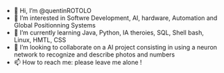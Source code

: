 - 👋 Hi, I’m @quentinROTOLO
- 👀 I’m interested in Softwre Development, AI, hardware, Automation and Global Positionning Systems
- 🌱 I’m currently learning Java, Python, IA theroies, SQL, Shell bash, Linux, HMTL, CSS 
- 💞️ I’m looking to collaborate on a AI project consisting in using a neuron network to recognize and describe photos and numbers  
- 📫 How to reach me: please leave me alone ! 

<!---
quentinROTOLO/quentinROTOLO is a ✨ special ✨ repository because its `README.md` (this file) appears on your GitHub profile.
You can click the Preview link to take a look at your changes.
--->
